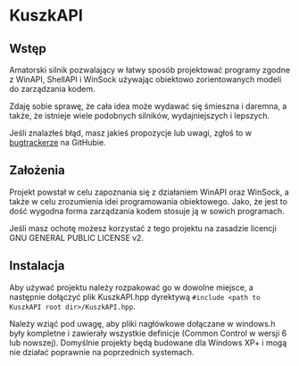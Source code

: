 KuszkAPI
==========

Wstęp
----------
Amatorski silnik pozwalający w łatwy sposób projektować programy zgodne z WinAPI, ShellAPI i WinSock używając obiektowo zorientowanych modeli do zarządzania kodem.

Zdaję sobie sprawę, że cała idea może wydawać się śmieszna i daremna, a także, że istnieje wiele podobnych silników, wydajniejszych i lepszych.

Jeśli znalazłeś błąd, masz jakieś propozycje lub uwagi, zgłoś to w <a target="_blank" href="https://github.com/Kuszki/KuszkAPI/issues">bugtrackerze</a> na GitHubie.

Założenia
----------
Projekt powstał w celu zapoznania się z działaniem WinAPI oraz WinSock, a także w celu zrozumienia idei programowania obiektowego. Jako, że jest to dość wygodna forma zarządzania kodem stosuje ją w sowich programach.

Jeśli masz ochotę możesz korzystać z tego projektu na zasadzie licencji GNU GENERAL PUBLIC LICENSE v2.

Instalacja
----------
Aby używać projektu należy rozpakować go w dowolne miejsce, a następnie dołączyć plik KuszkAPI.hpp dyrektywą `#include <path to KuszkAPI root dir>/KuszkAPI.hpp`.

Należy wziąć pod uwagę, aby pliki nagłówkowe dołączane w windows.h były kompletne i zawierały wszystkie definicje (Common Control w wersji 6 lub nowszej). Domyślnie projekty będą budowane dla Windows XP+ i mogą nie działać poprawnie na poprzednich systemach.
